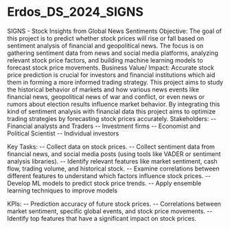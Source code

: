 # Erdos_DS_2024_SIGNS

SIGNS - Stock Insights from Global News Sentiments
Objective:
The goal of this project is to predict whether stock prices will rise or fall based on sentiment analysis of financial and geopolitical news. The focus is on gathering sentiment data from news and social media platforms, analyzing relevant stock price factors, and building machine learning models to forecast stock price movements.
Business Value/ Impact: 
Accurate stock price prediction is crucial for investors and financial institutions which aid them in forming a more informed trading strategy. This project aims to study the historical behavior of markets and how various news events like financial news, geopolitical news of war and conflict, or even news or rumors about election results influence market behavior. By integrating this kind of sentiment analysis with financial data this project aims to optimize trading strategies by forecasting stock prices accurately. 
Stakeholders:
-- Financial analysts and Traders
-- Investment firms 
-- Economist and Political Scientist 
-- Individual investors 

Key Tasks:
-- Collect data on stock prices.
-- Collect sentiment data from financial news, and social media posts (using tools like VADER or sentiment analysis libraries).
-- Identify relevant features like market sentiment, cash flow, trading volume, and historical stock. 
-- Examine correlations between different features to understand which factors influence stock prices.
-- Develop ML models to predict stock price trends.
-- Apply ensemble learning techniques to improve models

KPIs:
-- Prediction accuracy of future stock prices.
-- Correlations between market sentiment, specific global events, and stock price movements.
-- Identify top features that have a significant impact on stock prices. 
